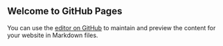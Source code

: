 ## Welcome to GitHub Pages

You can use the [editor on GitHub](https://github.com/ZedinTasi/tabtest/edit/gh-pages/index.md) to maintain and preview the content for your website in Markdown files.


